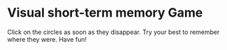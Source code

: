 # Visual short-term memory Game
Click on the circles as soon as they disappear.
Try your best to remember where they were.
Have fun!


